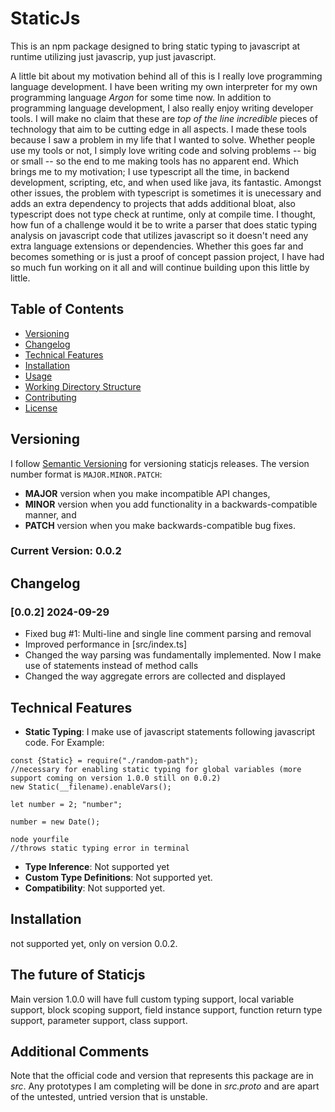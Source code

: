 # StaticJs

This is an npm package designed to bring static typing to javascript at runtime utilizing just javascrip, yup just javascript.

A little bit about my motivation behind all of this is I really love programming language development. I have been writing my own interpreter for my own programming language _Argon_ for some time now. In addition to programming language development, I also really enjoy writing developer tools. I will make no claim that these are _top of the line_ _incredible_ pieces of technology that aim to be cutting edge in all aspects. I made these tools because I saw a problem in my life that I wanted to solve. Whether people use my tools or not, I simply love writing code and solving problems -- big or small -- so the end to me making tools has no apparent end. Which brings me to my motivation; I use typescript all the time, in backend development, scripting, etc, and when used like java, its fantastic. Amongst other issues, the problem with typescript is sometimes it is unecessary and adds an extra dependency to projects that adds additional bloat, also typescript does not type check at runtime, only at compile time. I thought, how fun of a challenge would it be to write a parser that does static typing analysis on javascript code that utilizes javascript so it doesn't need any extra language extensions or dependencies. Whether this goes far and becomes something or is just a proof of concept passion project, I have had so much fun working on it all and will continue building upon this little by little.

## Table of Contents

- [Versioning](#versioning)
- [Changelog](#changelog)
- [Technical Features](#technical-features)
- [Installation](#installation)
- [Usage](#usage)
- [Working Directory Structure](#working-directory-structure)
- [Contributing](#contributing)
- [License](#license)

## Versioning

I follow [Semantic Versioning](https://semver.org/) for versioning staticjs releases. The version number format is `MAJOR.MINOR.PATCH`:

- **MAJOR** version when you make incompatible API changes,
- **MINOR** version when you add functionality in a backwards-compatible manner, and
- **PATCH** version when you make backwards-compatible bug fixes.

### Current Version: 0.0.2

## Changelog

### [0.0.2] 2024-09-29

- Fixed bug #1: Multi-line and single line comment parsing and removal
- Improved performance in [src/index.ts]
- Changed the way parsing was fundamentally implemented. Now I make use of statements instead of method calls
- Changed the way aggregate errors are collected and displayed

## Technical Features

- **Static Typing**: I make use of javascript statements following javascript code. For Example:

```
const {Static} = require("./random-path");
//necessary for enabling static typing for global variables (more support coming on version 1.0.0 still on 0.0.2)
new Static(__filename).enableVars();

let number = 2; "number";

number = new Date();
```

```
node yourfile
//throws static typing error in terminal
```

- **Type Inference**: Not supported yet
- **Custom Type Definitions**: Not supported yet.
- **Compatibility**: Not supported yet.

## Installation

not supported yet, only on version 0.0.2.

## The future of Staticjs

Main version 1.0.0 will have full custom typing support, local variable support, block scoping support, field instance support, function return type support, parameter support, class support.

## Additional Comments

Note that the official code and version that represents this package are in *src*. Any prototypes I am completing will be done in *src.proto* and are apart of the untested, untried version that is unstable.
